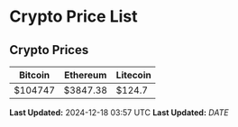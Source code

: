 # Crypto Price List

## Crypto Prices
| Bitcoin | Ethereum | Litecoin |
| ------- | -------- | -------- |
| $104747 | $3847.38 | $124.7 |
**Last Updated:** 2024-12-18 03:57 UTC
**Last Updated:** $DATE$
